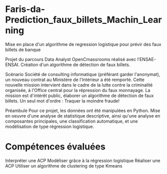 # Faris-da-Prediction_faux_billets_Machin_Learning
Mise en place d'un algorithme de regression logistique pour prévir des faux billets de banque 

Projet du parcours Data Analyst OpenCmassrooms réalisé avec l’ENSAE-ENSAI.
Création d'un algorithme de détection de faux billets.


Scénario
Société de consulting informatique (préférant garder l'anonymat), un nouveau contrat au Ministère de l'Intérieur a été remporté. Cette nouvelle mission intervient dans le cadre de la lutte contre la criminalité organisée, à l'Office central pour la répression du faux monnayage. La mission est d'intérêt public, élaborer un algorithme de détection de faux billets. Un seul mot d'ordre : Traquer la moindre fraude!

Préambule
Pour ce projet, les données ont été manipulées en Python. Mise en oeuvre d'une analyse de statistique descriptive, ainsi qu'une analyse en composantes principales, une classification automatique, et une modélisation de type régression logistique.

# Compétences évaluées
Interpréter une ACP
Modéliser grâce à la régression logistique
Réaliser une ACP
Utiliser un algorithme de clustering de type Kmeans
